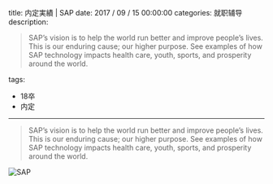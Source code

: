 title: 内定実績 | SAP
date: 2017 / 09 / 15 00:00:00
categories: 就职辅导
description: <blockquote class="blockquote-center"> SAP’s vision is to help the world run better and improve people’s lives. This is our enduring cause; our higher purpose. See examples of how SAP technology impacts health care, youth, sports, and prosperity around the world.</blockquote>
tags: 
- 18卒
- 内定

---

<blockquote class="blockquote-center"> SAP’s vision is to help the world run better and improve people’s lives. This is our enduring cause; our higher purpose. See examples of how SAP technology impacts health care, youth, sports, and prosperity around the world.</blockquote>

![SAP](http://wx3.sinaimg.cn/mw690/a9a40e85gy1fjjk339fvwj20k00zk42w.jpg)